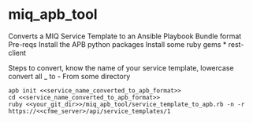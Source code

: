 # miq_apb_tool
Converts a MIQ Service Template to an Ansible Playbook Bundle format
Pre-reqs
      Install the APB python packages
      Install some ruby gems
      * rest-client

Steps to convert, know the name of your service template, lowercase convert all _ to -
From some directory
```
apb init <<service_name_converted_to_apb_format>>
cd <<service_name_converted_to_apb_format>>
ruby <<your_git_dir>>/miq_apb_tool/service_template_to_apb.rb -n -r https://<<cfme_server>/api/service_templates/1
```
